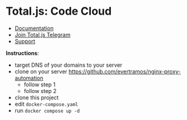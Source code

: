 # Total.js: Code Cloud

- [Documentation](https://docs.totaljs.com)
- [Join Total.js Telegram](https://t.me/totaljs)
- [Support](https://www.totaljs.com/support/)

__Instructions__:

- target DNS of your domains to your server
- clone on your server https://github.com/evertramos/nginx-proxy-automation
	- follow step 1
	- follow step 2
- clone this project
- edit `docker-compose.yaml`
- run `docker compose up -d`